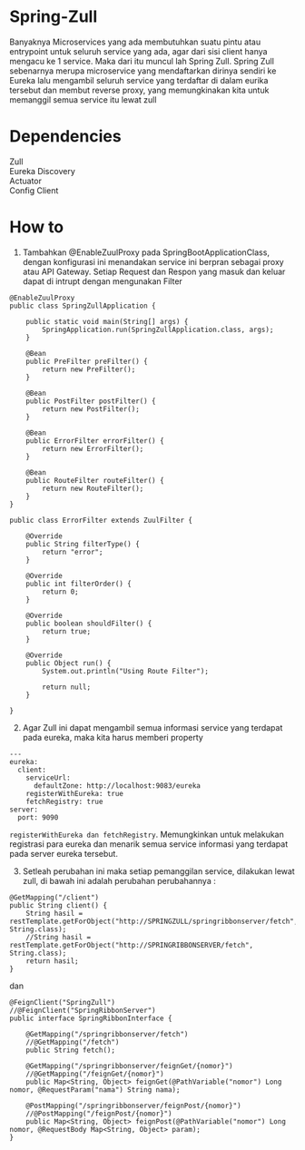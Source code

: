 # Spring-Zull
Banyaknya Microservices yang ada membutuhkan suatu pintu atau entrypoint untuk seluruh service yang ada, agar dari sisi client hanya mengacu ke 1 service. Maka dari itu muncul lah Spring Zull. Spring Zull sebenarnya merupa microservice yang mendaftarkan dirinya sendiri ke Eureka lalu mengambil seluruh service yang terdaftar di dalam eurika tersebut dan membut reverse proxy, yang memungkinakan kita untuk memanggil semua service itu lewat zull

# Dependencies
Zull</br>
Eureka Discovery</br>
Actuator</br>
Config Client</br>

# How to
1. Tambahkan @EnableZuulProxy pada SpringBootApplicationClass, dengan konfigurasi ini menandakan service ini berpran sebagai proxy atau API Gateway. Setiap Request dan Respon yang masuk dan keluar dapat di intrupt dengan mengunakan Filter 
```
@EnableZuulProxy
public class SpringZullApplication {

	public static void main(String[] args) {
		SpringApplication.run(SpringZullApplication.class, args);
	}

	@Bean
	public PreFilter preFilter() {
		return new PreFilter();
	}

	@Bean
	public PostFilter postFilter() {
		return new PostFilter();
	}

	@Bean
	public ErrorFilter errorFilter() {
		return new ErrorFilter();
	}

	@Bean
	public RouteFilter routeFilter() {
		return new RouteFilter();
	}
}
```
```
public class ErrorFilter extends ZuulFilter {

	@Override
	public String filterType() {
		return "error";
	}

	@Override
	public int filterOrder() {
		return 0;
	}

	@Override
	public boolean shouldFilter() {
		return true;
	}

	@Override
	public Object run() {
		System.out.println("Using Route Filter");

		return null;
	}

}
```

2. Agar Zull ini dapat mengambil semua informasi service yang terdapat pada eureka, maka kita harus memberi property
```
---
eureka:
  client:
    serviceUrl:
      defaultZone: http://localhost:9083/eureka
    registerWithEureka: true  
    fetchRegistry: true      
server:
  port: 9090
```
```registerWithEureka dan fetchRegistry```. Memungkinkan untuk melakukan registrasi para eureka dan menarik semua service informasi yang terdapat pada server eureka tersebut.

3. Setleah perubahan ini maka setiap pemanggilan service, dilakukan lewat zull, di bawah ini adalah perubahan perubahannya :
```
@GetMapping("/client")
public String client() {
	String hasil = restTemplate.getForObject("http://SPRINGZULL/springribbonserver/fetch", String.class);
	//String hasil = restTemplate.getForObject("http://SPRINGRIBBONSERVER/fetch", String.class);
	return hasil;
}
```
dan
```
@FeignClient("SpringZull")
//@FeignClient("SpringRibbonServer")
public interface SpringRibbonInterface {

	@GetMapping("/springribbonserver/fetch")
	//@GetMapping("/fetch")
	public String fetch();
	
	@GetMapping("/springribbonserver/feignGet/{nomor}")
	//@GetMapping("/feignGet/{nomor}")
	public Map<String, Object> feignGet(@PathVariable("nomor") Long nomor, @RequestParam("nama") String nama);
	
	@PostMapping("/springribbonserver/feignPost/{nomor}")
	//@PostMapping("/feignPost/{nomor}")
	public Map<String, Object> feignPost(@PathVariable("nomor") Long nomor, @RequestBody Map<String, Object> param);
}
```

